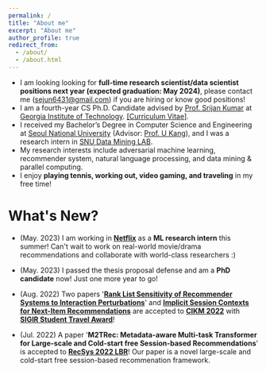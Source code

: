 ```yaml
---
permalink: /
title: "About me"
excerpt: "About me"
author_profile: true
redirect_from: 
  - /about/
  - /about.html
---
```


* I am looking looking for **full-time research scientist/data scientist positions next year (expected graduation: May 2024)**, please contact me (sejun6431@gmail.com) if you are hiring or know good positions!  
* I am a fourth-year CS Ph.D. Candidate advised by [Prof. Srijan Kumar](https://www.cc.gatech.edu/~srijan/) at [Georgia Institute of Technology](https://www.gatech.edu/). [[Curriculum Vitae]](https://github.com/sejoonoh/sejoonoh.github.io/blob/master/files/CV_Sejoon_Oh_Latest.pdf).
* I received my Bachelor’s Degree in Computer Science and Engineering at [Seoul National University](http://snu.ac.kr) (Advisor: [Prof. U Kang](https://datalab.snu.ac.kr/~ukang/)), and I was a research intern in [SNU Data Mining LAB](https://datalab.snu.ac.kr/).
* My research interests include adversarial machine learning, recommender system, natural language processing, and data mining & parallel computing.
* I enjoy **playing tennis, working out, video gaming, and traveling** in my free time!  

# What's New?

* (May. 2023) I am working in **[Netflix](https://research.netflix.com/)** as a **ML research intern** this summer! Can't wait to work on real-world movie/drama recommendations and collaborate with world-class researchers :)

* (May. 2023) I passed the thesis proposal defense and am a **PhD candidate** now! Just one more year to go!

* (Aug. 2022) Two papers '**[Rank List Sensitivity of Recommender Systems to Interaction Perturbations](https://arxiv.org/abs/2201.12686)**' and **[Implicit Session Contexts for Next-Item Recommendations](https://arxiv.org/abs/2208.09076)** are accepted to **[CIKM 2022](https://www.cikm2022.org/)** with **[SIGIR Student Travel Award](https://www.cikm2022.org/sigir-student-travel-grants)**!

* (Jul. 2022) A paper '**M2TRec: Metadata-aware Multi-task Transformer for Large-scale and Cold-start free Session-based Recommendations**' is accepted to **[RecSys 2022 LBR](https://recsys.acm.org/recsys22/)**! Our paper is a novel large-scale and cold-start free session-based recommenation framework.
